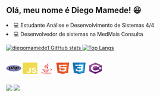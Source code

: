## Olá, meu nome é Diego Mamede! 😃
<p>
<li>💻 Estudante Análise e Desenvolvimento de Sistemas 4/4 </li>
<li>💻 Desenvolvedor de sistemas na MedMais Consulta </li>
</p>
<div>
  <a href="https://github.com/diegomamede1"> 
  
  ![diegomamede1 GitHub stats](https://github-readme-stats.vercel.app/api?username=diegomamede1&show_icons=true&theme=vision-friendly-dark)
  [![Top Langs](https://github-readme-stats.vercel.app/api/top-langs/?username=diegomamede1&layout=compact&theme=vision-friendly-dark)](https://github.com/diegomamede1/github-readme-stats)
    </div>

<div style="display: inline_block"><br>
  
  <img align="center" alt="Php" height="31" width="40" src="https://raw.githubusercontent.com/devicons/devicon/master/icons/php/php-original.svg">

  <img align="center" alt="Js" height="31" width="40" src="https://raw.githubusercontent.com/devicons/devicon/master/icons/javascript/javascript-plain.svg">
  
  <img align="center" alt="Java" height="31" width="40" src="https://raw.githubusercontent.com/devicons/devicon/master/icons/java/java-plain.svg">
  
  <img align="center" alt="HTML" height="31" width="40" src="https://raw.githubusercontent.com/devicons/devicon/master/icons/html5/html5-original.svg">
  
  <img align="center" alt="CSS" height="31" width="40" src="https://raw.githubusercontent.com/devicons/devicon/master/icons/css3/css3-original.svg">
  
  <img align="center" alt="Csharp" height="31" width="40" src="https://raw.githubusercontent.com/devicons/devicon/master/icons/csharp/csharp-original.svg">
  
</div>
  
  ##
 
<div> 
  <a href="https://www.instagram.com/diegomamede_/" target="_blank"><img src="https://img.shields.io/badge/-Instagram-%23E4405F?style=for-the-badge&logo=instagram&logoColor=white" target="_blank"></a>
  <a href="https://www.linkedin.com/in/diego-mamede-67b925239/" target="_blank"><img src="https://img.shields.io/badge/-LinkedIn-%230077B5?style=for-the-badge&logo=linkedin&logoColor=white" target="_blank"></a> 
 
 
</div>

